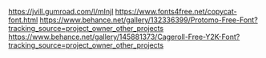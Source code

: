 https://jvill.gumroad.com/l/mInjl
https://www.fonts4free.net/copycat-font.html
https://www.behance.net/gallery/132336399/Protomo-Free-Font?tracking_source=project_owner_other_projects
https://www.behance.net/gallery/145881373/Cageroll-Free-Y2K-Font?tracking_source=project_owner_other_projects